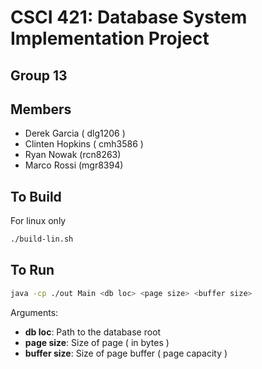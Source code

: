 # CSCI 421: Database System Implementation Project
## Group 13

## Members
- Derek Garcia ( dlg1206 )
- Clinten Hopkins ( cmh3586 )
- Ryan Nowak (rcn8263)
- Marco Rossi (mgr8394)

## To Build
For linux only
```bash
./build-lin.sh
```

## To Run
```bash
java -cp ./out Main <db loc> <page size> <buffer size>
```

Arguments:
- **db loc**:         Path to the database root
- **page size**:      Size of page ( in bytes )
- **buffer size**:    Size of page buffer ( page capacity )

